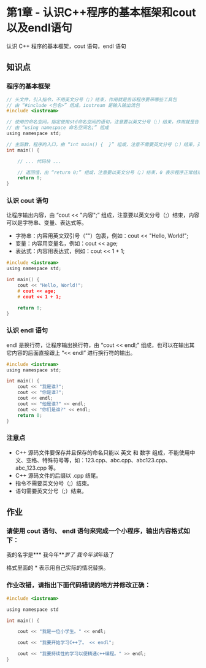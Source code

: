 # 第1章 - 认识C++程序的基本框架和cout以及endl语句

认识 C++ 程序的基本框架，cout 语句，endl 语句

## 知识点

### 程序的基本框架

```c
// 头文件，引入指令，不用英文分号（;）结束，作用就是告诉程序要带哪些工具包
// 由 “#include <包名>” 组成，iostream 是输入输出流包
#include <iostream>

// 使用的命名空间，指定使用std命名空间的语句，注意要以英文分号（;）结束，作用就是告诉程序要使用工具包的哪个工具
// 由 “using namespace 命名空间名;” 组成
using namespace std;

// 主函数，程序的入口，由 “int main() {  }” 组成，注意不需要英文分号（;）结束，英文“{}” 是代码块的开始和结束
int main() {

    // ... 代码块 ...

    // 返回值，由 “return 0;” 组成，注意要以英文分号（;）结束，0 表示程序正常结束
    return 0;                 
}
```


###  认识 cout 语句

让程序输出内容，由 “cout << "内容";” 组成，注意要以英文分号（;）结束，内容可以是字符串、变量、表达式等。
- 字符串：内容用英文双引号（""）包裹，例如：cout << "Hello, World!";
- 变量：内容用变量名，例如：cout << age;
- 表达式：内容用表达式，例如：cout << 1 + 1;

```c
#include <iostream>
using namespace std;

int main() {
    cout << "Hello, World!";
    # cout << age;
    # cout << 1 + 1;

    return 0;
}
```

###  认识 endl 语句

endl 是换行符，让程序输出换行符，由 “cout << endl;” 组成，也可以在输出其它内容的后面直接跟上 “<< endl” 进行换行符的输出。

```c
#include <iostream>
using namespace std;

int main() {
    cout << "我是谁?";
    cout << "你是谁?";
    cout << endl;
    cout << "他是谁?" << endl;
    cout << "你们是谁?" << endl;
    return 0;
}
```

### 注意点

- C++ 源码文件要保存并且保存的命名只能以 英文 和 数字 组成，不能使用中文、空格、特殊符号等，如：123.cpp、abc.cpp、abc123.cpp、abc_123.cpp 等。
- C++ 源码文件的后缀以 .cpp 结尾。
- 指令不需要英文分号（;）结束。
- 语句需要英文分号（;）结束。

## 作业

### 请使用 cout 语句、 endl 语句来完成一个小程序，输出内容格式如下：
我的名字是***
我今年***岁了
我今年读*年级了


格式里面的 * 表示用自己实际的情况替换。

### 作业改错，请指出下面代码错误的地方并修改正确：

```c
#include <iostream>

using namespace std

int main() {

	cout << "我是一位小学生。" << endl;

	cout << "我要开始学习C++了。 << endl";

	cout << "我要持续性的学习以便精通c++编程。" >> endl;
}
```
